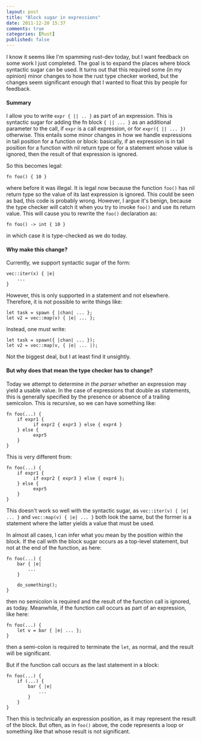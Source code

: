 ```yaml
---
layout: post
title: "Block sugar in expressions"
date: 2011-12-20 15:37
comments: true
categories: [Rust] 
published: false
---
```

I know it seems like I'm spamming rust-dev today, but I want feedback on some work I just completed.  The goal is to expand the places where block syntactic sugar can be used.  It turns out that this required some (in my opinion) minor changes to how the rust type checker worked, but the changes seem significant enough that I wanted to float this by people for feedback.

#### Summary ####

I allow you to write `expr { || .. }` as part of an expression.  This is syntactic sugar for adding the fn block `{ || ... }` as an additional parameter to the call, if `expr` is a call expression, or for `expr({ || ... })` otherwise.  This entails some minor changes in how we handle expressions in tail position for a function or block: basically, if an expression is in tail position for a function with nil return type or for a statement whose value is ignored, then the result of that expression is ignored.

So this becomes legal:

    fn foo() { 10 }

where before it was illegal.  It is legal now because the function `foo()` has nil return type so the value of its last expression is ignored.  This could be seen as bad, this code is probably wrong.  However, I argue it's benign, because the type checker will catch it when you try to invoke `foo()` and use its return value.  This will cause you to rewrite the `foo()` declaration as:

    fn foo() -> int { 10 }

in which case it is type-checked as we do today.

#### Why make this change? ####

Currently, we support syntactic sugar of the form:

    vec::iter(x) { |e|
        ...
    }

However, this is only supported in a statement and not elsewhere.  Therefore, it is not possible to write things like:

    let task = spawn { |chan| ... };
    let v2 = vec::map(v) { |e| ... };

Instead, one must write:

    let task = spawn({ |chan| ... });
    let v2 = vec::map(v, { |e| ... |);

Not the biggest deal, but I at least find it unsightly. 

#### But why does that mean the type checker has to change? ####

Today we attempt to determine *in the parser* whether an expression may yield a usable value.  In the case of expressions that double as statements, this is generally specified by the presence or absence of a trailing semicolon.  This is recursive, so we can have something like:

    fn foo(...) {
        if expr1 {
              if expr2 { expr3 } else { expr4 }
        } else {
              expr5
        }
    }

This is very different from:

    fn foo(...) {
        if expr1 {
              if expr2 { expr3 } else { expr4 };
        } else {
              expr5
        }
    }

This doesn't work so well with the syntactic sugar, as 
`vec::iter(v) { |e| ... }` and `vec::map(v) { |e| ... }` both look the
same, but the former is a statement where the latter yields a value
that must be used. 

In almost all cases, I can infer what you mean by the position within the block.
If the call with the block sugar occurs as a top-level statement, but
not at the end of the function, as here:

    fn foo(...) {
		bar { |e| 
			...
		}
		
		do_something();
	}

then no semicolon is required and the result of the function call is ignored,
as today.  Meanwhile, if the function call occurs as part of an expression, like here:

    fn foo(...) {
		let v = bar { |e| ... };
	}
	
then a semi-colon is required to terminate the `let`, as normal, and the
result will be significant.	

But if the function call occurs as the last statement in a block:

    fn foo(...) {
		if (...) {
			bar { |e| 
				...
			}
		}
	}
	
Then this is technically an expression position, as it may represent
the result of the block.  But often, as in `foo()` above, the code 
represents a loop or something like that whose result is not significant.
